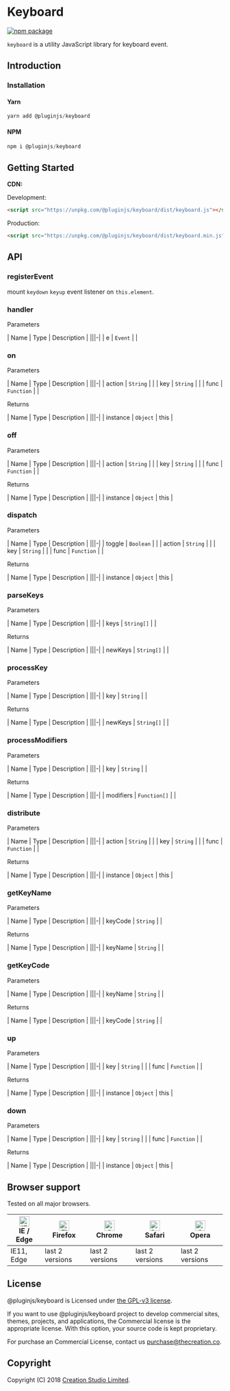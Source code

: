 # Keyboard

[![npm package](https://img.shields.io/npm/v/@pluginjs/keyboard.svg)](https://www.npmjs.com/package/@pluginjs/keyboard)

`keyboard` is a utility JavaScript library for keyboard event.

## Introduction
### Installation

#### Yarn

```javascript
yarn add @pluginjs/keyboard
```

#### NPM

```javascript
npm i @pluginjs/keyboard
```

## Getting Started

**CDN:**

Development:

```html
<script src="https://unpkg.com/@pluginjs/keyboard/dist/keyboard.js"></script>
```

Production:

```html
<script src="https://unpkg.com/@pluginjs/keyboard/dist/keyboard.min.js"></script>
```

## API

### registerEvent

mount `keydown` `keyup` event listener on `this.element`.

### handler

Parameters

| Name | Type | Description |
|||-|
| e | `Event` | |

### on

Parameters

| Name | Type | Description |
|||-|
| action | `String` | |
| key | `String` | |
| func | `Function` | |

Returns

| Name | Type | Description |
|||-|
| instance | `Object` | this |

### off

Parameters

| Name | Type | Description |
|||-|
| action | `String` | |
| key | `String` | |
| func | `Function` | |

Returns

| Name | Type | Description |
|||-|
| instance | `Object` | this |

### dispatch

Parameters

| Name | Type | Description |
|||-|
| toggle | `Boolean` | |
| action | `String` | |
| key | `String` | |
| func | `Function` | |

Returns

| Name | Type | Description |
|||-|
| instance | `Object` | this |

### parseKeys

Parameters

| Name | Type | Description |
|||-|
| keys | `String[]` | |

Returns

| Name | Type | Description |
|||-|
| newKeys | `String[]` | |

### processKey

Parameters

| Name | Type | Description |
|||-|
| key | `String` | |

Returns

| Name | Type | Description |
|||-|
| newKeys | `String[]` | |

### processModifiers

Parameters

| Name | Type | Description |
|||-|
| key | `String` | |

Returns

| Name | Type | Description |
|||-|
| modifiers | `Function[]` | |

### distribute

Parameters

| Name | Type | Description |
|||-|
| action | `String` | |
| key | `String` | |
| func | `Function` | |

Returns

| Name | Type | Description |
|||-|
| instance | `Object` | this |

### getKeyName

Parameters

| Name | Type | Description |
|||-|
| keyCode | `String` | |

Returns

| Name | Type | Description |
|||-|
| keyName | `String` | |

### getKeyCode

Parameters

| Name | Type | Description |
|||-|
| keyName | `String` | |

Returns

| Name | Type | Description |
|||-|
| keyCode | `String` | |

### up

Parameters

| Name | Type | Description |
|||-|
| key | `String` | |
| func | `Function` | |

Returns

| Name | Type | Description |
|||-|
| instance | `Object` | this |

### down

Parameters

| Name | Type | Description |
|||-|
| key | `String` | |
| func | `Function` | |

Returns

| Name | Type | Description |
|||-|
| instance | `Object` | this |

## Browser support

Tested on all major browsers.

| [<img src="https://raw.githubusercontent.com/alrra/browser-logos/master/src/edge/edge_48x48.png" alt="IE / Edge" width="24px" height="24px" />](http://godban.github.io/browsers-support-badges/)</br>IE / Edge | [<img src="https://raw.githubusercontent.com/alrra/browser-logos/master/src/firefox/firefox_48x48.png" alt="Firefox" width="24px" height="24px" />](http://godban.github.io/browsers-support-badges/)</br>Firefox | [<img src="https://raw.githubusercontent.com/alrra/browser-logos/master/src/chrome/chrome_48x48.png" alt="Chrome" width="24px" height="24px" />](http://godban.github.io/browsers-support-badges/)</br>Chrome | [<img src="https://raw.githubusercontent.com/alrra/browser-logos/master/src/safari/safari_48x48.png" alt="Safari" width="24px" height="24px" />](http://godban.github.io/browsers-support-badges/)</br>Safari | [<img src="https://raw.githubusercontent.com/alrra/browser-logos/master/src/opera/opera_48x48.png" alt="Opera" width="24px" height="24px" />](http://godban.github.io/browsers-support-badges/)</br>Opera |
| --------- | --------- | --------- | --------- | --------- |
| IE11, Edge| last 2 versions| last 2 versions| last 2 versions| last 2 versions|

## License

@pluginjs/keyboard is Licensed under [the GPL-v3 license](LICENSE).

If you want to use @pluginjs/keyboard project to develop commercial sites, themes, projects, and applications, the Commercial license is the appropriate license. With this option, your source code is kept proprietary.

For purchase an Commercial License, contact us purchase@thecreation.co.

## Copyright

Copyright (C) 2018 [Creation Studio Limited](creationstudio.com).
